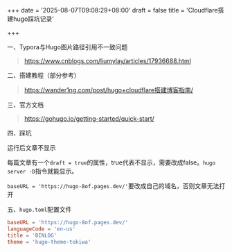 +++
date = '2025-08-07T09:08:29+08:00'
draft = false
title = 'Cloudflare搭建hugo踩坑记录'

+++

一、Typora与Hugo图片路径引用不一致问题

> https://www.cnblogs.com/liumylay/articles/17936688.html

二、搭建教程（部分参考）

> https://wander1ng.com/post/hugo+cloudflare搭建博客指南/

三、官方文档

> https://gohugo.io/getting-started/quick-start/

四、踩坑

运行后文章不显示

每篇文章有一个`draft = true`的属性，true代表不显示，需要改成false。`hugo server -D`指令就能显示。

`baseURL = 'https://hugo-8of.pages.dev/'`要改成自己的域名，否则文章无法打开

五、`hugo.toml`配置文件

```toml
baseURL = 'https://hugo-8of.pages.dev/'
languageCode = 'en-us'
title = 'BINLOG'
theme = 'hugo-theme-tokiwa'
```

